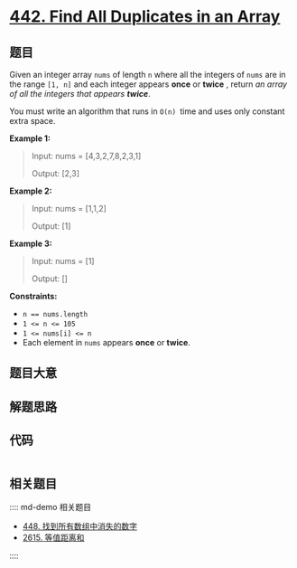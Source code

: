 # [442. Find All Duplicates in an Array](https://leetcode.com/problems/find-all-duplicates-in-an-array)

## 题目

Given an integer array `nums` of length `n` where all the integers of `nums`
are in the range `[1, n]` and each integer appears **once** or **twice** ,
return _an array of all the integers that appears **twice**_.

You must write an algorithm that runs in `O(n) `time and uses only constant
extra space.



**Example 1:**

> Input: nums = [4,3,2,7,8,2,3,1]
> 
> Output: [2,3]

**Example 2:**

> Input: nums = [1,1,2]
> 
> Output: [1]

**Example 3:**

> Input: nums = [1]
> 
> Output: []

**Constraints:**

  * `n == nums.length`
  * `1 <= n <= 105`
  * `1 <= nums[i] <= n`
  * Each element in `nums` appears **once** or **twice**.


## 题目大意

## 解题思路

## 代码

```javascript

```

## 相关题目

:::: md-demo 相关题目
- [448. 找到所有数组中消失的数字](https://leetcode.com/problems/find-all-numbers-disappeared-in-an-array)
- [2615. 等值距离和](https://leetcode.com/problems/sum-of-distances)

::::
